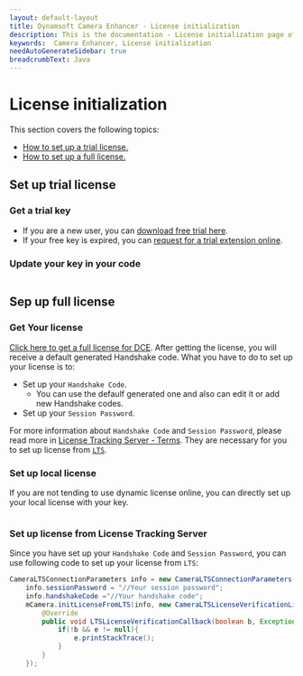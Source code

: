 ```yaml
---
layout: default-layout
title: Dynamsoft Camera Enhancer - License initialization
description: This is the documentation - License initialization page of Dynamsoft Camera Enhancer.
keywords:  Camera Enhancer, License initialization
needAutoGenerateSidebar: true
breadcrumbText: Java
---
```

# License initialization

This section covers the following topics:

- [How to set up a trial license.](#Set-up-trial-license)
- [How to set up a full license.](#Sep-up-full-license)

## Set up trial license

### Get a trial key

- If you are a new user, you can [download free trial here]().
- If your free key is expired, you can [request for a trial extension online]().

### Update your key in your code

```Java
```

## Sep up full license

### Get Your license

[Click here to get a full license for DCE](). After getting the license, you will receive a default generated Handshake code. What you have to do to set up your license is to:
- Set up your `Handshake Code`.
    - You can use the defaulf generated one and also can edit it or add new Handshake codes.
- Set up your `Session Password`.

For more information about `Handshake Code` and `Session Password`, please read more in [License Tracking Server - Terms](). They are necessary for you to set up license from [`LTS`]().

### Set up local license

If you are not tending to use dynamic license online, you can directly set up your local license with your key. 

```Java
```

### Set up license from License Tracking Server

Since you have set up your `Handshake Code` and `Session Password`, you can use following code to set up your license from `LTS`:
```Java
CameraLTSConnectionParameters info = new CameraLTSConnectionParameters();
    info.sessionPassword = "//Your session password";
    info.handshakeCode ="//Your handshake code";
    mCamera.initLicenseFromLTS(info, new CameraLTSLicenseVerificationListener() {
        @Override
        public void LTSLicenseVerificationCallback(boolean b, Exception e) {
            if(!b && e != null){
                e.printStackTrace();
            }
        }
    });
```

